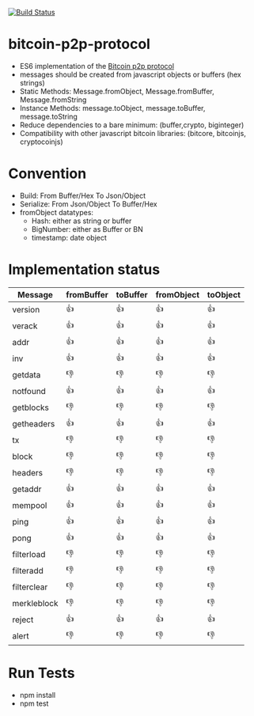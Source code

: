 [![Build Status](https://travis-ci.org/getbitpocket/bitcoin-p2p-messages.svg?branch=master)](https://travis-ci.org/getbitpocket/bitcoin-p2p-messages)

# bitcoin-p2p-protocol

 - ES6 implementation of the [Bitcoin p2p protocol](https://en.bitcoin.it/wiki/Protocol_documentation)
 - messages should be created from javascript objects or buffers (hex strings) 
 - Static Methods: Message.fromObject, Message.fromBuffer, Message.fromString
 - Instance Methods: message.toObject, message.toBuffer, message.toString
 - Reduce dependencies to a bare minimum: (buffer,crypto, biginteger)
 - Compatibility with other javascript bitcoin libraries: (bitcore, bitcoinjs, cryptocoinjs)

# Convention

 - Build: From Buffer/Hex To Json/Object
 - Serialize: From Json/Object To Buffer/Hex
 - fromObject datatypes:
    - Hash: either as string or buffer
    - BigNumber: either as Buffer or BN
    - timestamp: date object

# Implementation status

|Message|fromBuffer|toBuffer|fromObject|toObject|
|---|---|---|---|---|
|version|:+1:|:+1:|:+1:|:+1:|
|verack|:+1:|:+1:|:+1:|:+1:|
|addr|:+1:|:+1:|:+1:|:+1:|
|inv|:+1:|:+1:|:+1:|:+1:|
|getdata|:-1:|:-1:|:-1:|:-1:|
|notfound|:+1:|:+1:|:+1:|:+1:|
|getblocks|:-1:|:-1:|:-1:|:-1:|
|getheaders|:+1:|:+1:|:+1:|:+1:|
|tx|:-1:|:-1:|:-1:|:-1:|
|block|:-1:|:-1:|:-1:|:-1:|
|headers|:-1:|:-1:|:-1:|:-1:|
|getaddr|:+1:|:+1:|:+1:|:+1:|
|mempool|:+1:|:+1:|:+1:|:+1:|
|ping|:+1:|:+1:|:+1:|:+1:|
|pong|:+1:|:+1:|:+1:|:+1:|
|filterload|:-1:|:-1:|:-1:|:-1:|
|filteradd|:-1:|:-1:|:-1:|:-1:|
|filterclear|:-1:|:-1:|:-1:|:-1:|
|merkleblock|:-1:|:-1:|:-1:|:-1:|
|reject|:+1:|:+1:|:+1:|:+1:|
|alert|:-1:|:-1:|:-1:|:-1:|

# Run Tests

 - npm install
 - npm test